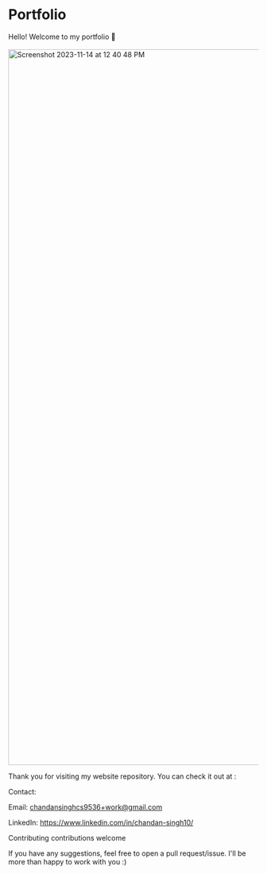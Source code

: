 # Portfolio
Hello! Welcome to my portfolio 👋
<br>
<br>
 <img width="1440" alt="Screenshot 2023-11-14 at 12 40 48 PM" src="https://github.com/Chandan-Singh10/Chandan-Singh10/assets/72159043/cc0cc9b0-1ef0-4a74-a81c-1eeefb47b66b">
 
Thank you for visiting my website repository. You can check it out at :

Contact:

Email: chandansinghcs9536+work@gmail.com


LinkedIn: https://www.linkedin.com/in/chandan-singh10/


Contributing contributions welcome

If you have any suggestions, feel free to open a pull request/issue. I'll be more than happy to work with you :)
